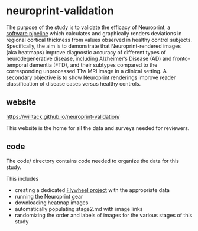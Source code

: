 # neuroprint-validation

The purpose of the study is to validate the efficacy of Neuroprint, [a software pipeline](https://github.com/willtack/wscore-ct-heatmap) which calculates and graphically renders deviations in regional cortical thickness from values observed in healthy control subjects. Specifically, the aim is to demonstrate that Neuroprint-rendered images (aka heatmaps) improve diagnostic accuracy of different types of neurodegenerative disease, including Alzheimer’s Disease (AD) and fronto-temporal dementia (FTD), and their subtypes compared to the corresponding unprocessed T1w MRI image in a clinical setting. A secondary objective is to show Neuroprint renderings improve reader classification of disease cases versus healthy controls.

## website

https://willtack.github.io/neuroprint-validation/

This website is the home for all the data and surveys needed for reviewers. 

## code

The code/ directory contains code needed to organize the data for this study. 

This includes 

- creating a dedicated [Flywheel project](https://upenn.flywheel.io/#/projects/60fef55e60ec55d1b0e0741e) with the appropriate data
- running the Neuroprint gear
- downloading heatmap images
- automatically populating stage2.md with image links
- randomizing the order and labels of images for the various stages of this study

